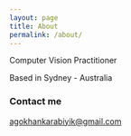 ```yaml
---
layout: page
title: About
permalink: /about/
---
```


Computer Vision Practitioner

Based in Sydney - Australia

### Contact me

agokhankarabiyik@gmail.com
